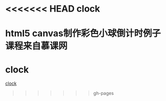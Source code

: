 <<<<<<< HEAD
clock
=====

html5 canvas制作彩色小球倒计时例子
课程来自慕课网
=======
# clock
[clock](http://shuchun.github.io/clock/)
>>>>>>> gh-pages
